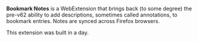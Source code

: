 **Bookmark Notes** is a WebExtension that brings back (to some degree) the pre-v62 ability to add descriptions, sometimes called annotations, to bookmark entries. Notes are synced across Firefox browsers.

This extension was built in a day.